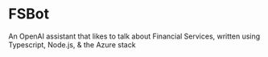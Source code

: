 # FSBot
An OpenAI assistant that likes to talk about Financial Services, written using Typescript, Node.js, &amp; the Azure stack

